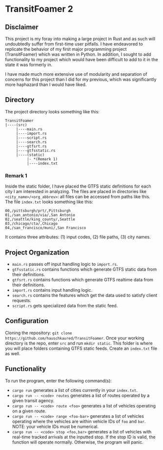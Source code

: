 # TransitFoamer 2

## Disclaimer

This project is my foray into making a large project in Rust and as such will 
undoubtedly suffer from first-time user pitfalls. I have endeavored to replicate
the behavior of my first major programming project (TransitFoamer) which was
written in Python. In addition, I sought to add functionality to my project 
which would have been difficult to add to it in the state it was formerly in.

I have made much more extensive use of modularity and separation of concerns for
this project than I did for my previous, which was significantly more haphazard
than I would have liked. 

## Directory

The project directory looks something like this:
```
TransitFoamer
|----(src)
     |----main.rs
     |----import.rs
     |----script.rs
     |----search.rs
     |----gtfsrt.rs
     |----gtfsstatic.rs
     |----(static)
          |- *(Remark 1)
          |----index.txt
```

### Remark 1
Inside the static folder, I have placed the GTFS static definitions for each 
city I am interested in analyzing. The files are placed in directories like 
`<city_name>/<org_abbrev>`: all files can be accessed from paths like this.
The file `index.txt` looks something like this:
```
00,/pittsburgh/prt/,Pittsburgh
01,/san_antonio/via/,San Antonio
02,/seattle/king_county/,Seattle
03,/chicago/cta/,Chicago
04,/san_francisco/muni/,San Francisco
```
It contains three attributes: (1) input codes, (2) file paths, (3) city names.

## Project Organization
+ `main.rs` passes off input handling logic to `import.rs`.
+ `gtfsstatic.rs` contains functions which generate GTFS static data from their
definitions.
+ `gtfsrt.rs` contains functions which generate GTFS realtime data from their
definitions.
+ `import.rs` contains input handling logic.
+ `search.rs` contains the features which get the data used to satisfy client
requests.
+ `script.rs` gets specialized data from the static feed.

## Configuration
Cloning the repository: `git clone https://github.com/hauschkaured/TransitFoamer`.
Once your working directory is the repo, enter `src` and run `mkdir static`.
This folder is where you will place folders containing GTFS static feeds.
Create an `index.txt` file as well. 

## Functionality
To run the program, enter the following command(s):

+ `cargo run` generates a list of cities currently in your `index.txt`.
+ `cargo run -- <code> routes` generates a list of routes operated by a given
transit agency.
+ `cargo run -- <code> route <foo>` generates a list of vehicles operating on a 
given route.
+ `cargo run -- <code> range <foo-bar>` generates a list of vehicles operating 
where the vehicles are within vehicle IDs of `foo` and `bar`. NOTE: your vehicle 
IDs must be numerical. 
+ `cargo run -- <code> stop <foo,bar>` generates a list of vehicles with real-time
tracked arrivals at the inputted stop. If the stop ID is valid, the function will
operate normally. Otherwise, the program will panic.
